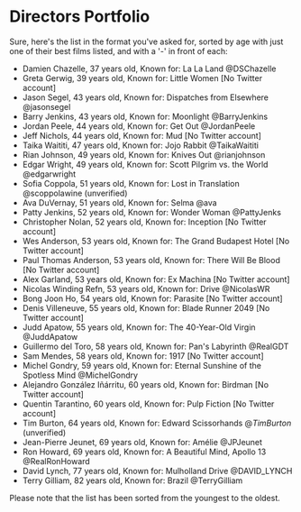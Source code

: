 # Directors Portfolio

Sure, here's the list in the format you've asked for, sorted by age with just one of their best films listed, and with a '-' in front of each:

- Damien Chazelle, 37 years old, Known for: La La Land @DSChazelle
- Greta Gerwig, 39 years old, Known for: Little Women [No Twitter account]
- Jason Segel, 43 years old, Known for: Dispatches from Elsewhere @jasonsegel
- Barry Jenkins, 43 years old, Known for: Moonlight @BarryJenkins
- Jordan Peele, 44 years old, Known for: Get Out @JordanPeele
- Jeff Nichols, 44 years old, Known for: Mud [No Twitter account]
- Taika Waititi, 47 years old, Known for: Jojo Rabbit @TaikaWaititi
- Rian Johnson, 49 years old, Known for: Knives Out @rianjohnson
- Edgar Wright, 49 years old, Known for: Scott Pilgrim vs. the World @edgarwright
- Sofia Coppola, 51 years old, Known for: Lost in Translation @scoppolawine (unverified)
- Ava DuVernay, 51 years old, Known for: Selma @ava
- Patty Jenkins, 52 years old, Known for: Wonder Woman @PattyJenks
- Christopher Nolan, 52 years old, Known for: Inception [No Twitter account]
- Wes Anderson, 53 years old, Known for: The Grand Budapest Hotel [No Twitter account]
- Paul Thomas Anderson, 53 years old, Known for: There Will Be Blood [No Twitter account]
- Alex Garland, 53 years old, Known for: Ex Machina [No Twitter account]
- Nicolas Winding Refn, 53 years old, Known for: Drive @NicolasWR
- Bong Joon Ho, 54 years old, Known for: Parasite [No Twitter account]
- Denis Villeneuve, 55 years old, Known for: Blade Runner 2049 [No Twitter account]
- Judd Apatow, 55 years old, Known for: The 40-Year-Old Virgin @JuddApatow
- Guillermo del Toro, 58 years old, Known for: Pan's Labyrinth @RealGDT
- Sam Mendes, 58 years old, Known for: 1917 [No Twitter account]
- Michel Gondry, 59 years old, Known for: Eternal Sunshine of the Spotless Mind @MichelGondry
- Alejandro González Iñárritu, 60 years old, Known for: Birdman [No Twitter account]
- Quentin Tarantino, 60 years old, Known for: Pulp Fiction [No Twitter account]
- Tim Burton, 64 years old, Known for: Edward Scissorhands @_TimBurton_ (unverified)
- Jean-Pierre Jeunet, 69 years old, Known for: Amélie @JPJeunet
- Ron Howard, 69 years old, Known for: A Beautiful Mind, Apollo 13 @RealRonHoward
- David Lynch, 77 years old, Known for: Mulholland Drive @DAVID_LYNCH
- Terry Gilliam, 82 years old, Known for: Brazil @TerryGilliam

Please note that the list has been sorted from the youngest to the oldest.
